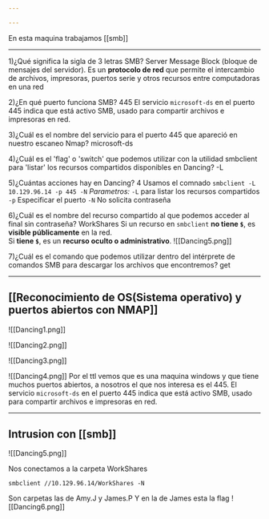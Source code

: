 ```yaml
---

---
```

En esta maquina trabajamos [[smb]]

----

1)¿Qué significa la sigla de 3 letras SMB? 
	Server Message Block (bloque de mensajes del servidor). Es un **protocolo de red** que permite el intercambio de archivos, impresoras, puertos serie y otros recursos entre computadoras en una red

2)¿En qué puerto funciona SMB? 
	445
	El servicio `microsoft-ds` en el puerto 445 indica que está activo SMB, usado para compartir archivos e impresoras en red.

3)¿Cuál es el nombre del servicio para el puerto 445 que apareció en nuestro escaneo Nmap? 
	microsoft-ds

4)¿Cuál es el 'flag' o 'switch' que podemos utilizar con la utilidad smbclient para 'listar' los recursos compartidos disponibles en Dancing? 
	-L

5)¿Cuántas acciones hay en Dancing? 
	4
	Usamos el comnado ``smbclient -L 10.129.96.14 -p 445 -N``
		*Parametros:*
		`-L` para listar los recursos compartidos
		`-p` Especificar el puerto
		`-N` No solicita contraseña

6)¿Cuál es el nombre del recurso compartido al que podemos acceder al final sin contraseña? 
	WorkShares
	Si un recurso en `smbclient` **no tiene `$`**, es **visible públicamente** en la red.  
	Si **tiene `$`**, es un **recurso oculto o administrativo**.
	![[Dancing5.png]]

7)¿Cuál es el comando que podemos utilizar dentro del intérprete de comandos SMB para descargar los archivos que encontremos? 
	get


---------
## [[Reconocimiento de OS(Sistema operativo) y puertos abiertos con NMAP]]
![[Dancing1.png]]

![[Dancing2.png]]

![[Dancing3.png]]

![[Dancing4.png]]
Por el ttl vemos que es una maquina windows y que tiene muchos puertos abiertos, a nosotros el que nos interesa es el 445.  El servicio `microsoft-ds` en el puerto 445 indica que está activo SMB, usado para compartir archivos e impresoras en red.

----------
## Intrusion con [[smb]]

![[Dancing5.png]]

Nos conectamos a la carpeta WorkShares
```shell
smbclient //10.129.96.14/WorkShares -N
```
Son carpetas las de  Amy.J y James.P
Y en la de James esta la flag
![[Dancing6.png]]